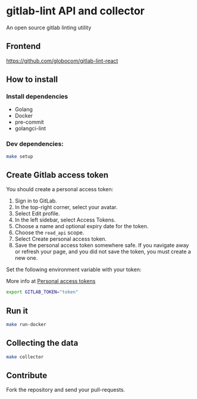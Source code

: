 # gitlab-lint API and collector

An open source gitlab linting utility

## Frontend

https://github.com/globocom/gitlab-lint-react

## How to install

### Install dependencies

* Golang
* Docker
* pre-commit
* golangci-lint

### Dev dependencies:

```bash
make setup
```

## Create Gitlab access token

You should create a personal access token:

1. Sign in to GitLab.
1. In the top-right corner, select your avatar.
1. Select Edit profile.
1. In the left sidebar, select Access Tokens.
1. Choose a name and optional expiry date for the token.
1. Choose   the `read_api` scope.
1. Select Create personal access token.
1. Save the personal access token somewhere safe. If you navigate away or
   refresh your page, and you did not save the token, you must create a new
   one.

Set the following environment variable with your token:

More info at [Personal access tokens][personal_access_tokens]

```bash
export GITLAB_TOKEN="token"
```

## Run it

```bash
make run-docker
```

## Collecting the data

```bash
make collector
```

## Contribute

Fork the repository and send your pull-requests.


[personal_access_tokens]: https://docs.gitlab.com/ce/user/profile/personal_access_tokens.html
